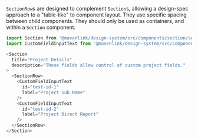 `SectionRow`s are designed to complement `Section`s, allowing a design-spec approach to a "table-like" to component layout. They use specific spacing between child components. They should only be used as containers, and within a `Section` component.

```js
import Section from '@mavenlink/design-system/src/components/section/section.jsx';
import CustomFieldInputText from '@mavenlink/design-system/src/components/custom-field-input-text/custom-field-input-text.jsx';

<Section
  title="Project Details"
  description="These fields allow control of custom project fields."
>
  <SectionRow>
    <CustomFieldInputText
      id="test-id-1"
      label="Project Sub Name"
    />
    <CustomFieldInputText
      id="test-id-2"
      label="Project Direct Report"
    />
  </SectionRow>
</Section>
```
